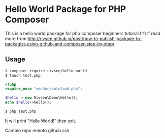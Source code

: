 # Hello World Package for PHP Composer #

This is a hello world package for php composer beginners tutorial.frfrrf
read more from http://rivsen.github.io/post/how-to-publish-package-to-packagist-using-github-and-composer-step-by-step/

## Usage ##

```bash
$ composer require rivsen/hello-world
$ touch test.php
```

```php
<?php
require_once "vendor/autoload.php";

$hello = new Rivsen\Demo\Hello();
echo $hello->hello();
```

```bash
$ php test.php
```

It will print "Hello World!" then exit.

Cambio repo remoto github ssh